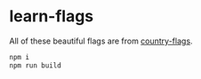 # learn-flags

All of these beautiful flags are from [country-flags](https://github.com/hjnilsson/country-flags).

```sh
npm i
npm run build
```
